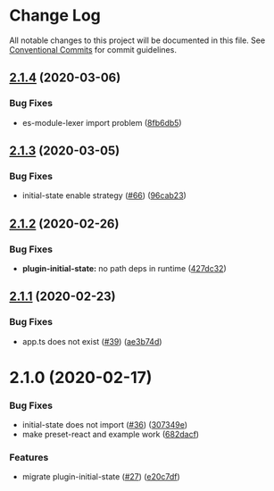 # Change Log

All notable changes to this project will be documented in this file. See [Conventional Commits](https://conventionalcommits.org) for commit guidelines.

## [2.1.4](https://github.com/umijs/plugins/compare/@umijs/plugin-initial-state@2.1.3...@umijs/plugin-initial-state@2.1.4) (2020-03-06)

### Bug Fixes

- es-module-lexer import problem ([8fb6db5](https://github.com/umijs/plugins/commit/8fb6db5a82c627258c57bacdb79a5b3bf6206eb4))

## [2.1.3](https://github.com/umijs/plugins/compare/@umijs/plugin-initial-state@2.1.2...@umijs/plugin-initial-state@2.1.3) (2020-03-05)

### Bug Fixes

- initial-state enable strategy ([#66](https://github.com/umijs/plugins/issues/66)) ([96cab23](https://github.com/umijs/plugins/commit/96cab23d6853baa268c58694806db4ecaa2824cd))

## [2.1.2](https://github.com/umijs/plugins/compare/@umijs/plugin-initial-state@2.1.1...@umijs/plugin-initial-state@2.1.2) (2020-02-26)

### Bug Fixes

- **plugin-initial-state:** no path deps in runtime ([427dc32](https://github.com/umijs/plugins/commit/427dc329141d3fb367d60efe6849887cc9cba2d6))

## [2.1.1](https://github.com/umijs/plugins/compare/@umijs/plugin-initial-state@2.1.0...@umijs/plugin-initial-state@2.1.1) (2020-02-23)

### Bug Fixes

- app.ts does not exist ([#39](https://github.com/umijs/plugins/issues/39)) ([ae3b74d](https://github.com/umijs/plugins/commit/ae3b74da38da4bf2f5085aaae632dc85522dbda9))

# 2.1.0 (2020-02-17)

### Bug Fixes

- initial-state does not import ([#36](https://github.com/umijs/plugins/issues/36)) ([307349e](https://github.com/umijs/plugins/commit/307349e8b337bae9d8e51dfa44e5193bb901c513))
- make preset-react and example work ([682dacf](https://github.com/umijs/plugins/commit/682dacf4ba42a04035d1cc4e3c0e9d5bc86de8d8))

### Features

- migrate plugin-initial-state ([#27](https://github.com/umijs/plugins/issues/27)) ([e20c7df](https://github.com/umijs/plugins/commit/e20c7df769411d003366c150bb38ff438b9d56fc))
